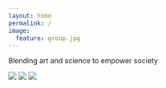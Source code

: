 ```yaml
---
layout: home
permalink: /
image:
  feature: group.jpg
---
```

Blending art and science to empower society

<div class="horizontal-flex-container">
  <img src="https://fluxnetair.github.io/images/FLUXNET_logo.png" />
  <img src="https://fluxnetair.github.io/images/nsf_logo.png" />
  <img src="https://fluxnetair.github.io/images/prax_logo.png" />
</div>
